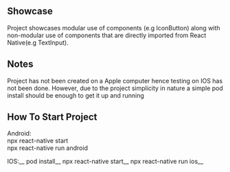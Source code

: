 
## Showcase
Project showcases modular use of components (e.g IconButton) along with non-modular use of components that are directly imported from React Native(e.g TextInput).

## Notes 
Project has not been created on a Apple computer hence testing on IOS has not been done. However, due to the project simplicity in nature a simple pod install should be enough to get it up and running

## How To Start Project

Android: <br />
npx react-native start <br />
npx react-native run android <br />

IOS:__ 
pod install__ 
npx react-native start__
npx react-native run ios__
